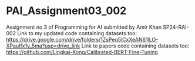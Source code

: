 # PAI_Assignment03_002
Assignment no 3 of Programming for AI submitted by Amir Khan SP24-RAI-002
Link to my updated code containing datasets too: https://drive.google.com/drive/folders/1ZsPeq5lCxXeAN61ILO-XPauIfx1v_5ma?usp=drive_link
Link to papers code containing datasets too: https://github.com/Lingkai-Kong/Calibrated-BERT-Fine-Tuning
